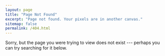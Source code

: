 ```yaml
---
layout: page
title: "Page Not Found"
excerpt: "Page not found. Your pixels are in another canvas."
sitemap: false
permalink: /404.html
---  
```


Sorry, but the page you were trying to view does not exist --- perhaps you can try searching for it below.

<script type="text/javascript">
  var GOOG_FIXURL_LANG = 'en';
  var GOOG_FIXURL_SITE = '{{ site.baseurl }}'
</script>
<script type="text/javascript"
  src="//linkhelp.clients.google.com/tbproxy/lh/wm/fixurl.js">
</script>